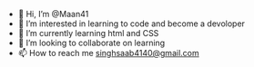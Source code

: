 - 👋 Hi, I’m @Maan41
- 👀 I’m interested in learning to code and become a devoloper
- 🌱 I’m currently learning html and CSS
- 💞️ I’m looking to collaborate on learning 
- 📫 How to reach me singhsaab4140@gmail.com

<!---
Maan41/Maan41 is a ✨ special ✨ repository because its `README.md` (this file) appears on your GitHub profile.
You can click the Preview link to take a look at your changes.
--->
